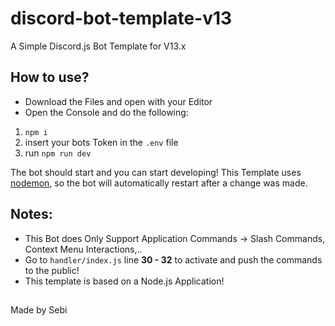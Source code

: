 # discord-bot-template-v13
A Simple Discord.js Bot Template for V13.x

## How to use?

- Download the Files and open with your Editor
- Open the Console and do the following:

1. ```npm i```
2. insert your bots Token in the ``.env`` file
3. run ```npm run dev```

The bot should start and you can start developing!
This Template uses [nodemon](https://www.npmjs.com/package/nodemon), so the bot will automatically restart after a change was made.

## Notes:

- This Bot does Only Support Application Commands -> Slash Commands, Context Menu Interactions,..
- Go to ``handler/index.js`` line **30 - 32** to activate and push the commands to the public!
- This template is based on a Node.js Application!

##

Made by Sebi

